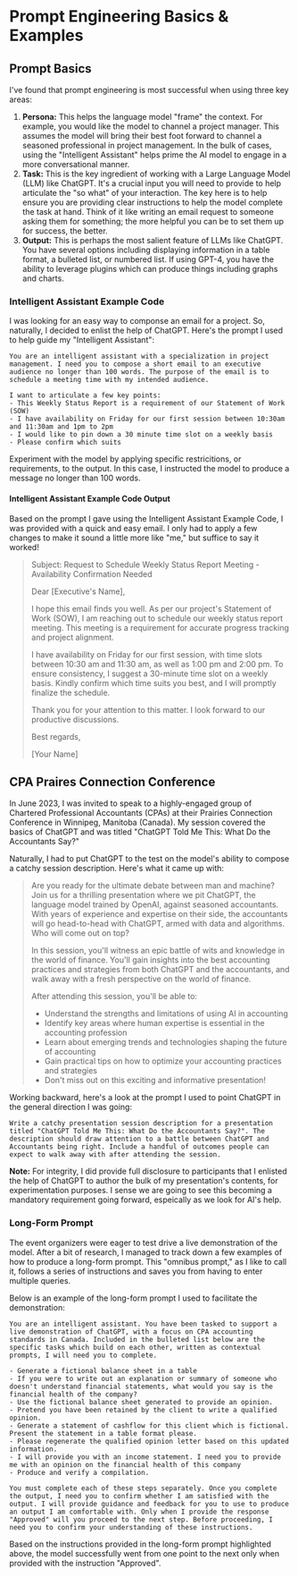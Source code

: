 # Prompt Engineering Basics & Examples

## Prompt Basics

I've found that prompt engineering is most successful when using three key areas:

1. **Persona:** This helps the language model "frame" the context. For example, you would like the model to channel a project manager. This assumes the model will bring their best foot forward to channel a seasoned professional in project management. In the bulk of cases, using the "Intelligent Assistant" helps prime the AI model to engage in a more conversational manner.
2. **Task:** This is the key ingredient of working with a Large Language Model (LLM) like ChatGPT. It's a crucial input you will need to provide to help articulate the "so what" of your interaction. The key here is to help ensure you are providing clear instructions to help the model complete the task at hand. Think of it like writing an email request to someone asking them for something; the more helpful you can be to set them up for success, the better.
3. **Output:** This is perhaps the most salient feature of LLMs like ChatGPT. You have several options including displaying information in a table format, a bulleted list, or numbered list. If using GPT-4, you have the ability to leverage plugins which can produce things including graphs and charts.

### Intelligent Assistant Example Code

I was looking for an easy way to componse an email for a project. So, naturally, I decided to enlist the help of ChatGPT. Here's the prompt I used to help guide my "Intelligent Assistant":

```
You are an intelligent assistant with a specialization in project management. I need you to compose a short email to an executive audience no longer than 100 words. The purpose of the email is to schedule a meeting time with my intended audience.

I want to articulate a few key points:
- This Weekly Status Report is a requirement of our Statement of Work (SOW)
- I have availability on Friday for our first session between 10:30am and 11:30am and 1pm to 2pm
- I would like to pin down a 30 minute time slot on a weekly basis
- Please confirm which suits
```
Experiment with the model by applying specific restricitions, or requirements, to the output. In this case, I instructed the model to produce a message no longer than 100 words.

#### Intelligent Assistant Example Code Output

Based on the prompt I gave using the Intelligent Assistant Example Code, I was provided with a quick and easy email. I only had to apply a few changes to make it sound a little more like "me," but suffice to say it worked! 

> Subject: Request to Schedule Weekly Status Report Meeting - Availability Confirmation Needed
>
> Dear [Executive's Name],
>
>I hope this email finds you well. As per our project's Statement of Work (SOW), I am reaching out to schedule our weekly status report meeting. This meeting is a requirement for accurate progress tracking and project alignment.
>
>I have availability on Friday for our first session, with time slots between 10:30 am and 11:30 am, as well as 1:00 pm and 2:00 pm. To ensure consistency, I suggest a 30-minute time slot on a weekly basis. Kindly confirm which time suits you best, and I will promptly finalize the schedule.
>
>Thank you for your attention to this matter. I look forward to our productive discussions.
>
>Best regards,
>
>[Your Name]

## CPA Praires Connection Conference

In June 2023, I was invited to speak to a highly-engaged group of Chartered Professional Accountants (CPAs) at their Prairies Connection Conference in Winnipeg, Manitoba (Canada). My session covered the basics of ChatGPT and was titled "ChatGPT Told Me This: What Do the Accountants Say?"

Naturally, I had to put ChatGPT to the test on the model's ability to compose a catchy session description. Here's what it came up with:

> Are you ready for the ultimate debate between man and machine? Join us for a thrilling presentation where we pit ChatGPT, the language model trained by OpenAI, against seasoned accountants. With years of experience and expertise on their side, the accountants will go head-to-head with ChatGPT, armed with data and algorithms. Who will come out on top?
>
> In this session, you'll witness an epic battle of wits and knowledge in the world of finance. You'll gain insights into the best accounting practices and strategies from both ChatGPT and the accountants, and walk away with a fresh perspective on the world of finance.
>
> After attending this session, you'll be able to:
>
> * Understand the strengths and limitations of using AI in accounting
> * Identify key areas where human expertise is essential in the accounting profession
> * Learn about emerging trends and technologies shaping the future of accounting
> * Gain practical tips on how to optimize your accounting practices and strategies
> * Don't miss out on this exciting and informative presentation!
>

Working backward, here's a look at the prompt I used to point ChatGPT in the general direction I was going:

```
Write a catchy presentation session description for a presentation titled "ChatGPT Told Me This: What Do the Accountants Say?". The description should draw attention to a battle between ChatGPT and Accountants being right. Include a handful of outcomes people can expect to walk away with after attending the session.
```
**Note:** For integrity, I did provide full disclosure to participants that I enlisted the help of ChatGPT to author the bulk of my presentation's contents, for experimentation purposes. I sense we are going to see this becoming a mandatory requirement going forward, espeically as we look for AI's help.

### Long-Form Prompt

The event organizers were eager to test drive a live demonstration of the model. After a bit of research, I managed to track down a few examples of how to produce a long-form prompt. This "omnibus prompt," as I like to call it, follows a series of instructions and saves you from having to enter multiple queries.

Below is an example of the long-form prompt I used to facilitate the demonstration:

```
You are an intelligent assistant. You have been tasked to support a live demonstration of ChatGPT, with a focus on CPA accounting standards in Canada. Included in the bulleted list below are the specific tasks which build on each other, written as contextual prompts, I will need you to complete.

- Generate a fictional balance sheet in a table
- If you were to write out an explanation or summary of someone who doesn't understand financial statements, what would you say is the financial health of the company?
- Use the fictional balance sheet generated to provide an opinion.
- Pretend you have been retained by the client to write a qualified opinion.
- Generate a statement of cashflow for this client which is fictional. Present the statement in a table format please.
- Please regenerate the qualified opinion letter based on this updated information.
- I will provide you with an income statement. I need you to provide me with an opinion on the financial health of this company
- Produce and verify a compilation.

You must complete each of these steps separately. Once you complete the output, I need you to confirm whether I am satisfied with the output. I will provide guidance and feedback for you to use to produce an output I am comfortable with. Only when I provide the response "Approved" will you proceed to the next step. Before proceeding, I need you to confirm your understanding of these instructions.
```
Based on the instructions provided in the long-form prompt highlighted above, the model successfully went from one point to the next only when provided with the instruction "Approved".
